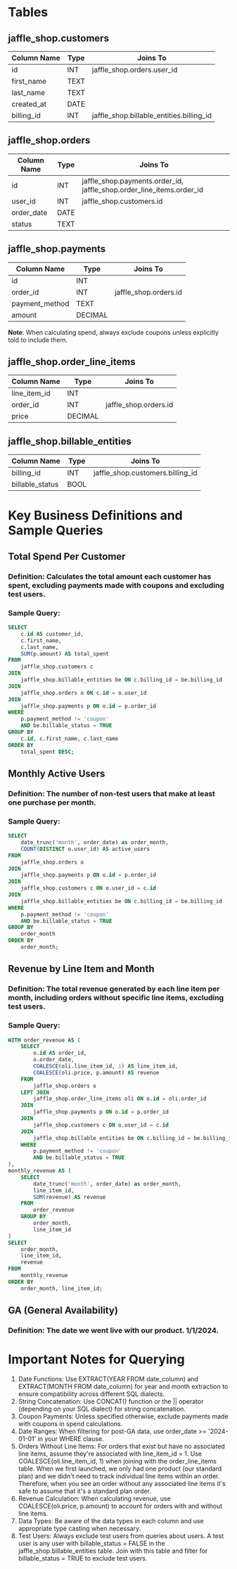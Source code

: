 # Tables

## jaffle_shop.customers
| Column Name | Type | Joins To |
|------------|------|----------|
| id | INT | jaffle_shop.orders.user_id |
| first_name | TEXT | |
| last_name | TEXT | |
| created_at | DATE | |
| billing_id | INT | jaffle_shop.billable_entities.billing_id |

## jaffle_shop.orders
| Column Name | Type | Joins To |
|------------|------|----------|
| id | INT | jaffle_shop.payments.order_id, jaffle_shop.order_line_items.order_id |
| user_id | INT | jaffle_shop.customers.id |
| order_date | DATE | |
| status | TEXT | |

## jaffle_shop.payments
| Column Name | Type | Joins To |
|------------|------|----------|
| id | INT | |
| order_id | INT | jaffle_shop.orders.id |
| payment_method | TEXT | |
| amount | DECIMAL | |

**Note**: When calculating spend, always exclude coupons unless explicitly told to include them.

## jaffle_shop.order_line_items
| Column Name | Type | Joins To |
|------------|------|----------|
| line_item_id | INT | |
| order_id | INT | jaffle_shop.orders.id |
| price | DECIMAL | |

## jaffle_shop.billable_entities
| Column Name | Type | Joins To |
|------------|------|----------|
| billing_id | INT | jaffle_shop.customers.billing_id |
| billable_status | BOOL | |

# Key Business Definitions and Sample Queries

## Total Spend Per Customer
### Definition: Calculates the total amount each customer has spent, excluding payments made with coupons and excluding test users.
### Sample Query:
```sql
SELECT 
    c.id AS customer_id,
    c.first_name,
    c.last_name,
    SUM(p.amount) AS total_spent
FROM 
    jaffle_shop.customers c
JOIN 
    jaffle_shop.billable_entities be ON c.billing_id = be.billing_id
JOIN 
    jaffle_shop.orders o ON c.id = o.user_id
JOIN 
    jaffle_shop.payments p ON o.id = p.order_id
WHERE 
    p.payment_method != 'coupon'
    AND be.billable_status = TRUE
GROUP BY 
    c.id, c.first_name, c.last_name
ORDER BY 
    total_spent DESC;
```

## Monthly Active Users
### Definition: The number of non-test users that make at least one purchase per month.
### Sample Query:
```sql
SELECT
    date_trunc('month', order_date) as order_month,
    COUNT(DISTINCT o.user_id) AS active_users
FROM
    jaffle_shop.orders o
JOIN
    jaffle_shop.payments p ON o.id = p.order_id
JOIN
    jaffle_shop.customers c ON o.user_id = c.id
JOIN
    jaffle_shop.billable_entities be ON c.billing_id = be.billing_id
WHERE
    p.payment_method != 'coupon'
    AND be.billable_status = TRUE
GROUP BY
    order_month
ORDER BY
    order_month;
```

## Revenue by Line Item and Month
### Definition: The total revenue generated by each line item per month, including orders without specific line items, excluding test users.
### Sample Query:
```sql
WITH order_revenue AS (
    SELECT
        o.id AS order_id,
        o.order_date,
        COALESCE(oli.line_item_id, 1) AS line_item_id,
        COALESCE(oli.price, p.amount) AS revenue
    FROM
        jaffle_shop.orders o
    LEFT JOIN
        jaffle_shop.order_line_items oli ON o.id = oli.order_id
    JOIN
        jaffle_shop.payments p ON o.id = p.order_id
    JOIN
        jaffle_shop.customers c ON o.user_id = c.id
    JOIN
        jaffle_shop.billable_entities be ON c.billing_id = be.billing_id
    WHERE
        p.payment_method != 'coupon'
        AND be.billable_status = TRUE
),
monthly_revenue AS (
    SELECT
        date_trunc('month', order_date) as order_month,
        line_item_id,
        SUM(revenue) AS revenue
    FROM
        order_revenue
    GROUP BY
        order_month,
        line_item_id
)
SELECT
    order_month,
    line_item_id,
    revenue
FROM
    monthly_revenue
ORDER BY
    order_month, line_item_id;
```

## GA (General Availability)
### Definition: The date we went live with our product. 1/1/2024.

# Important Notes for Querying
1. Date Functions: Use EXTRACT(YEAR FROM date_column) and EXTRACT(MONTH FROM date_column) for year and month extraction to ensure compatibility across different SQL dialects.
2. String Concatenation: Use CONCAT() function or the || operator (depending on your SQL dialect) for string concatenation.
3. Coupon Payments: Unless specified otherwise, exclude payments made with coupons in spend calculations.
4. Date Ranges: When filtering for post-GA data, use order_date >= '2024-01-01' in your WHERE clause.
5. Orders Without Line Items: For orders that exist but have no associated line items, assume they're associated with line_item_id = 1. Use COALESCE(oli.line_item_id, 1) when joining with the order_line_items table. When we first launched, we only had one product (our standard plan) and we didn't need to track individual line items within an order. Therefore, when you see an order without any associated line items it's safe to assume that it's a standard plan order.
6. Revenue Calculation: When calculating revenue, use COALESCE(oli.price, p.amount) to account for orders with and without line items.
7. Data Types: Be aware of the data types in each column and use appropriate type casting when necessary.
8. Test Users: Always exclude test users from queries about users. A test user is any user with billable_status = FALSE in the jaffle_shop.billable_entities table. Join with this table and filter for billable_status = TRUE to exclude test users.